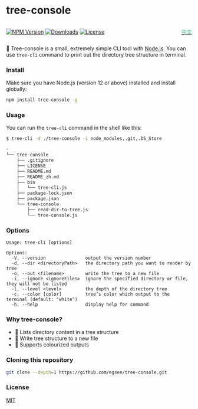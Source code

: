 tree-console 
========

<div style="display: flex;justify-content: space-between;align-items: center;">
    <p>
        <a href="https://www.npmjs.com/package/tree-console">
            <img src="https://img.shields.io/npm/v/tree-console" alt="NPM Version"></a>
        <a href="https://www.npmjs.org/package/tree-console">
            <img src="http://img.shields.io/npm/dm/tree-console.svg" alt="Downloads"></a>
        <a href="https://www.npmjs.com/package/tree-console">
            <img src="https://img.shields.io/npm/l/tree-console.svg?sanitize=true" alt="License"></a>
    </p>
    <div align=right><a href="README_zh.md"><font color=#42b983>中文</font></a></div>
</div>

🌟 Tree-console is a small, extremely simple CLI tool with [Node.js](https://nodejs.org). You can use `tree-cli` command to print out the directory tree structure in terminal.


### Install

Make sure you have Node.js (version 12 or above) installed and install globally:

```sh
npm install tree-console -g
```

### Usage

You can run the `tree-cli` command in the shell like this:

```sh
$ tree-cli -d ./tree-console -i node_modules,.git,.DS_Store

·
└── tree-console
    ├── .gitignore
    ├── LICENSE
    ├── README.md
    ├── README_zh.md
    ├── bin
    │   └── tree-cli.js
    ├── package-lock.json
    ├── package.json
    └── tree-console
        ├── read-dir-to-tree.js
        └── tree-console.js
```

### Options
```
Usage: tree-cli [options]

Options:
  -V, --version               output the version number
  -d, --dir <directoryPath>   the directory path you want to render by tree
  -o, --out <filename>        write the tree to a new file
  -i, --ignore <ignoreFiles>  ignore the specified directory or file, they will not be listed
  -l, --level <level>         the depth of the directory tree
  -c, --color [color]         tree’s color which output to the terminal (default: "white")
  -h, --help                  display help for command
```

### Why tree-console?

 * 🌲 Lists directory content in a tree structure
 * 📝 Write tree structure to a new file
 * 🌈 Supports colourized outputs

### Cloning this repository ###

```sh
git clone --depth=1 https://github.com/egsee/tree-console.git
```
### License

[MIT](./LICENSE)
